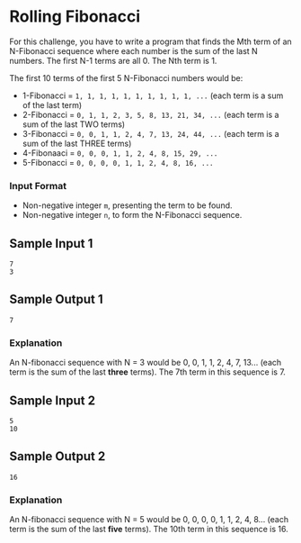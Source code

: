 # Rolling Fibonacci

For this challenge, you have to write a program that finds the Mth term of an N-Fibonacci sequence where each number is the sum of the last N numbers.
The first N-1 terms are all 0. The Nth term is 1.

The first 10 terms of the first 5 N-Fibonacci numbers would be:

- 1-Fibonacci = `1, 1, 1, 1, 1, 1, 1, 1, 1, 1, ...` (each term is a sum of the last term)
- 2-Fibonacci = `0, 1, 1, 2, 3, 5, 8, 13, 21, 34, ...` (each term is a sum of the last TWO terms)
- 3-Fibonacci = `0, 0, 1, 1, 2, 4, 7, 13, 24, 44, ...` (each term is a sum of the last THREE terms)
- 4-Fibonaaci = `0, 0, 0, 1, 1, 2, 4, 8, 15, 29, ...`
- 5-Fibonacci = `0, 0, 0, 0, 1, 1, 2, 4, 8, 16, ...`

### Input Format
- Non-negative integer `m`, presenting the term to be found.
- Non-negative integer `n`, to form the N-Fibonacci sequence.

## Sample Input 1
```
7
3
```


## Sample Output 1
```
7
```

### Explanation

An N-fibonacci sequence with N = 3 would be 0, 0, 1, 1, 2, 4, 7, 13... (each term is the sum of the last **three** terms).
The 7th term in this sequence is 7. 

## Sample Input 2
```
5
10
```

## Sample Output 2
```
16
```

### Explanation

An N-fibonacci sequence with N = 5 would be 0, 0, 0, 0, 1, 1, 2, 4, 8... (each term is the sum of the last **five** terms).
The 10th term in this sequence is 16. 
